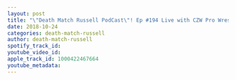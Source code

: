 ```yaml
---
layout: post
title: "\"Death Match Russell PodCast\"! Ep #194 Live with CZW Pro Wrestler \"Frankie Pickard\"! Enters a six way TLC Madness Match! at JPCW Tune in!"
date: 2018-10-24
categories: death-match-russell
author: death-match-russell
spotify_track_id: 
youtube_video_id: 
apple_track_id: 1000422467664
youtube_metadata: 
---
```

